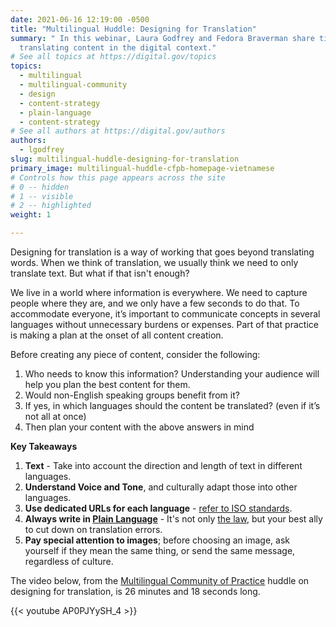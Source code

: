 ```yaml
---
date: 2021-06-16 12:19:00 -0500
title: "Multilingual Huddle: Designing for Translation"
summary: " In this webinar, Laura Godfrey and Fedora Braverman share tips for
  translating content in the digital context."
# See all topics at https://digital.gov/topics
topics:
  - multilingual
  - multilingual-community
  - design
  - content-strategy
  - plain-language
  - content-strategy
# See all authors at https://digital.gov/authors
authors:
  - lgodfrey
slug: multilingual-huddle-designing-for-translation
primary_image: multilingual-huddle-cfpb-homepage-vietnamese
# Controls how this page appears across the site
# 0 -- hidden
# 1 -- visible
# 2 -- highlighted
weight: 1

---
```


Designing for translation is a way of working that goes beyond translating words. When we think of translation, we usually think we need to only translate text. But what if that isn't enough?

We live in a world where information is everywhere. We need to capture people where they are, and we only have a few seconds to do that. To accommodate everyone, it’s important to communicate concepts in several languages without unnecessary burdens or expenses. Part of that practice is making a plan at the onset of all content creation.

Before creating any piece of content, consider the following:

1. Who needs to know this information? Understanding your audience will help you plan the best content for them.
2. Would non-English speaking groups benefit from it?
3. If yes, in which languages should the content be translated? (even if it’s not all at once)
4. Then plan your content with the above answers in mind

**Key Takeaways**

1. **Text** - Take into account the direction and length of text in different languages.
2. **Understand Voice and Tone**, and culturally adapt those into other languages.
3. **Use dedicated URLs for each language** - [refer to ISO standards](https://www.iso.org/obp/ui/#search/code/).
4. **Always write in [Plain Language](https://digital.gov/topics/plain-language/)** - It's not only [the law](https://www.plainlanguage.gov/law/), but your best ally to cut down on translation errors.
5. **Pay special attention to images**; before choosing an image, ask yourself if they mean the same thing, or send the same message, regardless of culture.

The video below, from the [Multilingual Community of Practice](https://digital.gov/communities/multilingual/) huddle on designing for translation, is 26 minutes and 18 seconds long.

{{< youtube AP0PJYySH_4 >}}
